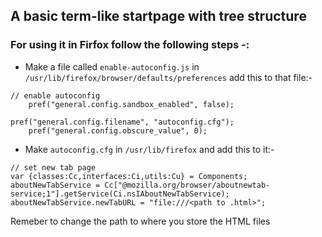 ## A basic term-like startpage with tree structure

### For using it in Firfox follow the following steps -:

* Make a file called `enable-autoconfig.js` in `/usr/lib/firefox/browser/defaults/preferences`
  add this to that file:-
```
// enable autoconfig
    pref("general.config.sandbox_enabled", false);

pref("general.config.filename", "autoconfig.cfg");
    pref("general.config.obscure_value", 0);
```

* Make `autoconfig.cfg` in `/usr/lib/firefox`
  and add this to it:-

```
// set new tab page
var {classes:Cc,interfaces:Ci,utils:Cu} = Components;
aboutNewTabService = Cc["@mozilla.org/browser/aboutnewtab-service;1"].getService(Ci.nsIAboutNewTabService);
aboutNewTabService.newTabURL = "file:///<path to .html>";
```

Remeber to change the path to where you store the HTML files

